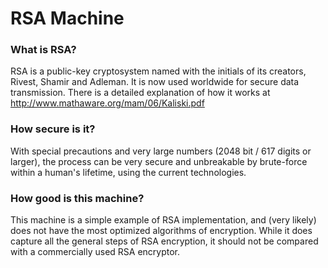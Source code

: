 # RSA Machine
### What is RSA?
RSA is a public-key cryptosystem named with the initials of its creators, Rivest, Shamir and Adleman. It is now used worldwide for secure data transmission. There is a detailed explanation of how it works at http://www.mathaware.org/mam/06/Kaliski.pdf

### How secure is it?
With special precautions and very large numbers (2048 bit / 617 digits or larger), the process can be very secure and unbreakable by brute-force within a human's lifetime, using the current technologies.

### How good is this machine?
This machine is a simple example of RSA implementation, and (very likely) does not have the most optimized algorithms of encryption. While it does capture all the general steps of RSA encryption, it should not be compared with a commercially used RSA encryptor.


